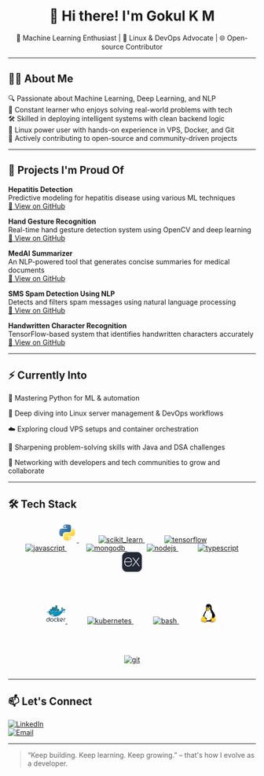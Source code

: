 <div align="center">

# 👋 Hi there! I'm Gokul K M

🤖 Machine Learning Enthusiast | 🐧 Linux & DevOps Advocate | 🌐 Open-source Contributor  

</div>

---

## 👨‍💻 About Me

🔍 Passionate about Machine Learning, Deep Learning, and NLP  
🧠 Constant learner who enjoys solving real-world problems with tech  
🛠️ Skilled in deploying intelligent systems with clean backend logic  
🐧 Linux power user with hands-on experience in VPS, Docker, and Git  
🌱 Actively contributing to open-source and community-driven projects

---

## 🧩 Projects I'm Proud Of

**Hepatitis Detection**  
Predictive modeling for hepatitis disease using various ML techniques  
[🔗 View on GitHub](https://github.com/gokulkm6/Hepatitis-Detection)

**Hand Gesture Recognition**  
Real-time hand gesture detection system using OpenCV and deep learning  
[🔗 View on GitHub](https://github.com/gokulkm6/Hand-Gesture-Recognition)

**MedAI Summarizer**  
An NLP-powered tool that generates concise summaries for medical documents  
[🔗 View on GitHub](https://github.com/gokulkm6/MedAI-Summarizer)

**SMS Spam Detection Using NLP**  
Detects and filters spam messages using natural language processing  
[🔗 View on GitHub](https://github.com/gokulkm6/SMS_SPAM_DETECTION_USING_NLP)

**Handwritten Character Recognition**  
TensorFlow-based system that identifies handwritten characters accurately  
[🔗 View on GitHub](https://github.com/gokulkm6/HandWrittenCharacterRecognition-TensorFlow)

---

## ⚡ Currently Into

🐍 Mastering Python for ML & automation

🐧 Deep diving into Linux server management & DevOps workflows

☁️ Exploring cloud VPS setups and container orchestration

🧩 Sharpening problem-solving skills with Java and DSA challenges

🤝 Networking with developers and tech communities to grow and collaborate

---

## 🛠️ Tech Stack

<div align="center">

<a href="https://www.python.org" target="_blank" style="margin: 0 20px 20px 20px;">
  <img height="40" src="https://raw.githubusercontent.com/devicons/devicon/master/icons/python/python-original.svg" alt="python" />
</a>

<a href="https://scikit-learn.org/" target="_blank" style="margin: 0 20px 20px 20px;">
  <img height="40" src="https://upload.wikimedia.org/wikipedia/commons/0/05/Scikit_learn_logo_small.svg" alt="scikit_learn" />
</a>

<a href="https://www.tensorflow.org/" target="_blank" style="margin: 0 20px 20px 20px;">
  <img height="40" src="https://www.vectorlogo.zone/logos/tensorflow/tensorflow-icon.svg" alt="tensorflow" />
</a>

<br />

<a href="https://developer.mozilla.org/en-US/docs/Web/JavaScript" target="_blank" style="margin: 0 20px 20px 20px;">
  <img height="40" src="https://cdn.jsdelivr.net/gh/devicons/devicon/icons/javascript/javascript-original.svg" alt="javascript" />
</a>

<a href="https://www.mongodb.com/" target="_blank" style="margin: 0 20px 20px 20px;">
  <img height="40" src="https://cdn.jsdelivr.net/gh/devicons/devicon/icons/mongodb/mongodb-original.svg" alt="mongodb" />
</a>

<a href="https://nodejs.org/" target="_blank" style="margin: 0 20px 20px 20px;">
  <img height="40" src="https://cdn.jsdelivr.net/gh/devicons/devicon/icons/nodejs/nodejs-original.svg" alt="nodejs" />
</a>

<a href="https://www.typescriptlang.org/" target="_blank" style="margin: 0 20px 20px 20px;">
  <img height="40" src="https://cdn.jsdelivr.net/gh/devicons/devicon/icons/typescript/typescript-original.svg" alt="typescript" />
</a>

<a href="https://expressjs.com/" target="_blank" style="margin: 0 20px 20px 20px;">
  <img height="40" src="https://raw.githubusercontent.com/tandpfun/skill-icons/main/icons/ExpressJS-Dark.svg" alt="express" />
</a>

<br /><br />

<a href="https://www.docker.com/" target="_blank" style="margin: 0 20px 20px 20px;">
  <img height="40" src="https://raw.githubusercontent.com/devicons/devicon/master/icons/docker/docker-original-wordmark.svg" alt="docker" />
</a>

<a href="https://kubernetes.io/" target="_blank" style="margin: 0 20px 20px 20px;">
  <img height="40" src="https://www.vectorlogo.zone/logos/kubernetes/kubernetes-icon.svg" alt="kubernetes" />
</a>

<a href="https://www.gnu.org/software/bash/" target="_blank" style="margin: 0 20px 20px 20px;">
  <img height="40" src="https://www.vectorlogo.zone/logos/gnu_bash/gnu_bash-icon.svg" alt="bash" />
</a>

<a href="https://www.linux.org/" target="_blank" style="margin: 0 20px 20px 20px;">
  <img height="40" src="https://raw.githubusercontent.com/devicons/devicon/master/icons/linux/linux-original.svg" alt="linux" />
</a>

<br /><br />

<a href="https://git-scm.com/" target="_blank" style="margin: 0 20px 20px 20px;">
  <img height="40" src="https://cdn.jsdelivr.net/gh/devicons/devicon/icons/git/git-original.svg" alt="git" />
</a>

</div>

<br />


---


## 📫 Let's Connect

[![LinkedIn](https://img.shields.io/badge/LinkedIn-blue?logo=linkedin&logoColor=white)](https://www.linkedin.com/in/gokul-km-602056253/)  
[![Email](https://img.shields.io/badge/Email-red?logo=gmail&logoColor=white)](mailto:gokulkm025@gmail.com)

---

> “Keep building. Keep learning. Keep growing.” – that's how I evolve as a developer.
